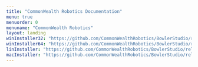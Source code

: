 ```yaml
---
title: "CommonWealth Robotics Documentation"
menu: true
menuorder: 0
menuname: "CommonWealth Robotics"
layout: landing
winInstaller32: "https://github.com/CommonWealthRobotics/BowlerStudio/releases/download/0.31.4/Windows-32-BowlerStudio-0.31.4.exe"
winInstaller64: "https://github.com/CommonWealthRobotics/BowlerStudio/releases/download/0.31.4/Windows-64-BowlerStudio-0.31.4.exe"
linInstaller: "https://github.com/CommonWealthRobotics/BowlerStudio/releases/download/0.31.4/Ubuntu-BowlerStudio-0.31.4.deb"
macInstaller: "https://github.com/CommonWealthRobotics/BowlerStudio/releases/download/0.31.4/MacOSX-BowlerStudio-0.31.4.zip"
---
```


